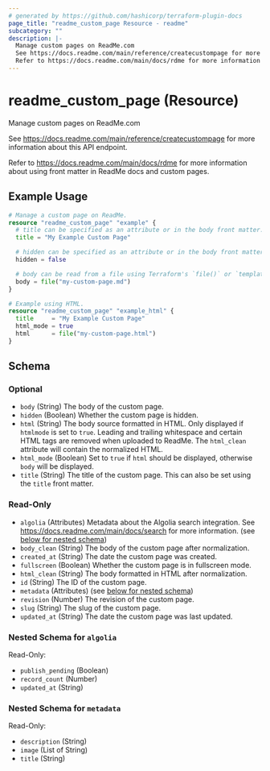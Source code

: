 ```yaml
---
# generated by https://github.com/hashicorp/terraform-plugin-docs
page_title: "readme_custom_page Resource - readme"
subcategory: ""
description: |-
  Manage custom pages on ReadMe.com
  See https://docs.readme.com/main/reference/createcustompage for more information about this API endpoint.
  Refer to https://docs.readme.com/main/docs/rdme for more information about using front matter in ReadMe docs and custom pages.
---
```


# readme_custom_page (Resource)

Manage custom pages on ReadMe.com

See <https://docs.readme.com/main/reference/createcustompage> for more information about this API endpoint.

Refer to <https://docs.readme.com/main/docs/rdme> for more information about using front matter in ReadMe docs and custom pages.

## Example Usage

```terraform
# Manage a custom page on ReadMe.
resource "readme_custom_page" "example" {
  # title can be specified as an attribute or in the body front matter.
  title = "My Example Custom Page"

  # hidden can be specified as an attribute or in the body front matter.
  hidden = false

  # body can be read from a file using Terraform's `file()` or `templatefile()` functions.
  body = file("my-custom-page.md")
}

# Example using HTML.
resource "readme_custom_page" "example_html" {
  title     = "My Example Custom Page"
  html_mode = true
  html      = file("my-custom-page.html")
}
```

<!-- schema generated by tfplugindocs -->
## Schema

### Optional

- `body` (String) The body of the custom page.
- `hidden` (Boolean) Whether the custom page is hidden.
- `html` (String) The body source formatted in HTML. Only displayed if `htmlmode` is set to `true`. Leading and trailing whitespace and certain HTML tags are removed when uploaded to ReadMe. The `html_clean` attribute will contain the normalized HTML.
- `html_mode` (Boolean) Set to `true` if `html` should be displayed, otherwise `body` will be displayed.
- `title` (String) The title of the custom page. This can also be set using the `title` front matter.

### Read-Only

- `algolia` (Attributes) Metadata about the Algolia search integration. See <https://docs.readme.com/main/docs/search> for more information. (see [below for nested schema](#nestedatt--algolia))
- `body_clean` (String) The body of the custom page after normalization.
- `created_at` (String) The date the custom page was created.
- `fullscreen` (Boolean) Whether the custom page is in fullscreen mode.
- `html_clean` (String) The body formatted in HTML after normalization.
- `id` (String) The ID of the custom page.
- `metadata` (Attributes) (see [below for nested schema](#nestedatt--metadata))
- `revision` (Number) The revision of the custom page.
- `slug` (String) The slug of the custom page.
- `updated_at` (String) The date the custom page was last updated.

<a id="nestedatt--algolia"></a>
### Nested Schema for `algolia`

Read-Only:

- `publish_pending` (Boolean)
- `record_count` (Number)
- `updated_at` (String)


<a id="nestedatt--metadata"></a>
### Nested Schema for `metadata`

Read-Only:

- `description` (String)
- `image` (List of String)
- `title` (String)


